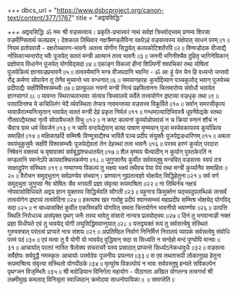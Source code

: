 +++
dbcs_url = "https://www.dsbcproject.org/canon-text/content/377/1767"
title = "अद्वयसिद्धिः"

+++
अद्वयसिद्धिः
ॐ नमः श्री वज्रसत्त्वाय। 
प्रकृति-प्रभास्वरं नाथं सर्वज्ञं त्रिभवोद्भवम्
प्रणम्य शिरसा वज्रमीण्सितार्थ फलप्रदम्।
देशकाल तिथिवार नक्षत्रैमण्डलैविना
वक्ष्येऽहं वज्रसत्त्वस्य संक्षेपात् साधनं परम्॥१॥
नियम व्रतोपवासै - रक्षरोच्चारण-भावनैः
अतत्त्व योगीन सिद्धयेत् कल्पकोटिशतैरपि॥२॥
विण्वज्रोदक वीजाद्यै र्नासिकाभ्यन्तरोद् भवैः
पूजयेत् सततं मन्त्री आत्मानं तत्त्व भावनैः॥३॥
जननी भगिनीश्चैव दुहितृ भागिनेयिकान्
प्रज्ञोपाय विधानेन पूजयेत् योगविद्सदा॥४॥
एकाङ्ग विकलां हीनां शिल्पिनीं श्वपचिकां तथा
योषितां पूजयेन्नित्यं ज्ञानवज्रप्रभावनै॥५॥
तत्वस्येमानि मन्त्र वीजपदानि भवन्ति - ॐ आः हुं
येन येन हि वध्यन्ते जन्तवो रौद्र कर्मणा
सोपायेन तु तेनैव मुच्यन्ते भव वन्धनात्॥६॥
समयानहरहः कुर्याद्दिव्यान पञ्चकुलोद् भवान्
पूजयेच्च प्रदीपाद्यैः सक्षीरैर्विश्वसम्भवैः॥७॥
प्रात्फुल्ल नयनो मन्त्री नित्यं प्रहसिताननः 
चित्तमारोप्य संवोधौ भावयेत ज्ञानसागरं॥८॥
यावन्तः स्थिराचलाभावाः संत्यत्र त्रिभवालये
सर्वेते तत्त्वयोगेन द्रष्टव्या वज्रधृक् तथा॥९॥
परवादिनश्च ये कचिल्लिंग भेदै र्व्यवस्थिता
तेप्यत्र नावमन्तव्या वज्रसत्त्व विकुर्विते॥१०॥
सर्वान् समरसीकृत्य भावान्नैरात्म्यनिःसृतान्
भावयेत् सततं मन्त्री देहं प्रकृत निर्मलं॥११॥
गन्धमाल्यादिभिवस्त्रै धूपनैवेद्यके स्तथा
गीतवाद्यैस्तथा नृत्यै सोपायैभजते विभुः॥१२॥
न कष्ट कल्पनां कूर्य्यान्नोपवासं न च क्रियां
स्नानं शौचं न चैवात्र ग्राम धर्म विवर्जनं॥१३॥
न चापि वन्दयेद्येवान् काष्ठ पाषाण मृण्मयान्
पूजा मस्येवकायस्य कूर्यान्नित्य समाहितं॥१४॥
मक्षिकाछर्दि सम्मिश्रैः विण्मूत्राद्यैश्च भावितै
पञ्च प्रदीप संयुक्तैः पूजयेद्वज्रधारिणम्॥१५॥
अबला स्वयंभूकुसुमैः सक्षीरै विश्वसम्भवैः
पूजयेद्येवतां तेन देहस्थां तत्व भावनैः॥१६॥
परस्व हरणं कुर्यात् परदारा निषेवनं
वक्तव्यं च मृषावाक्यं सर्वबुद्धांश्चधातयेत्॥१७॥
शैल मृण्मय चैत्यादीन् न कुर्यान् पुस्तकेरतिं
न मण्डलानि स्वप्नेऽपि कायवाक्चित्तकर्मणा॥१८॥
जुगुप्सानैव कुर्वीत सर्ववस्तुषु मन्त्रवित्
वज्रसत्त्वः स्वयं तत्र साक्षाद्रुपेण संस्थितः॥१९॥
गम्यागम्य विकल्पं तु भक्ष्या भक्ष्यं तथैवच
पेया पेयं तथा मन्त्री कुर्य्यानैव समाहितः॥२०॥
वैरोचन समुद्भूतान् सर्वप्राण्येव संभवान्।
प्राणवान् गुह्यतत्वज्ञो भोक्षयेत् सिद्धिहेतुना॥२१॥
सर्व वर्ण समुद्भुता जुगुप्सा नैव योषितः
सैव भगवती प्रज्ञा संवृत्या रूपमाश्रिता॥२२॥
ना तिथिर्नच नक्षत्रं नोपवासोविधियते
अद्वय ज्ञान युक्तस्य सिद्धिर्भवति सौगती॥२३॥
वहुनात्र किमुक्तेन यद्भवदुपलब्धिकं
तत्सर्वं तत्वयोगेन द्रष्टव्यं तत्ववेदिना॥२४॥
हस्त्यश्व खर गावोष्ट्र प्रदीपं श्वानसम्भवं
महाप्रदीप सम्मिश्र भोक्षयेद् योगविद् सदा॥२५॥
न चाध्यासक्तिं कुर्वीत एकस्मिन्नपि योगवित्
समता चित्तयोगेन भावनीयो भवार्ण्णवः॥२६॥
उत्पत्ति स्थिति निरोधञ्च असंपृक्त पृथग् जनैः
तस्य भावेतु संसारो नान्यत्र प्रलयोद्भवः॥२७॥
दिनं तु भगवान्‍वज्री नक्तं प्रज्ञा विधीयते
एवं तु भावयेद् योगी लघुसिद्धिमवाप्नुयात्॥२८॥
यत्तद्व्यक्तं रूपं तु सर्वसत्त्वेषु संस्थितं
गुरुवक्त्रात् परंतत्वं प्राप्यते नात्र संशयः॥२९॥
अप्रतिष्ठित निर्वाणं निनिर्मित्तं निरालयं
व्यापकं सर्वसत्वेषु संवोधि परमं पदं॥३०॥
एवं मत्वा तु वै योगी यो भावयेद् वुद्धिमान् सदा
स सिध्यति न सन्देहो मन्दं पुण्योपि मानवः॥३१॥
आचार्यात् परतरं नास्ति त्रैलोक्य सचराचरै
यस्य प्रसादात् प्राप्यन्ते सिध्योऽनेकधावुधैः॥३२॥
वज्रसत्वः सर्वैज्ञेयः सर्ववुद्धै नमस्कृतः
आचार्याः परमोदेवः पूजनीयः प्रयत्नत॥३३॥
स एव तथतारूपी लोकानुग्रह हेतुना
रूपमाश्रित्य संवृत्या संस्थितो योगपीठके॥३४॥
मृत्युरेष विकल्पोयं न भावः सर्ववस्तुषु
हन्यते सविकल्पेन पृथग्जन विजृम्भितैः॥३५॥
श्री मदोडियान विनिर्गता महायोग -
पीठागता अखिल योगतन्त्र तत्वगर्भा श्री लक्ष्मीमुख कमलाद् 
विनिसृता स्वाधिष्ठान् क्रमोदया साधनोपायिका॥
॥ समाप्तेति॥
